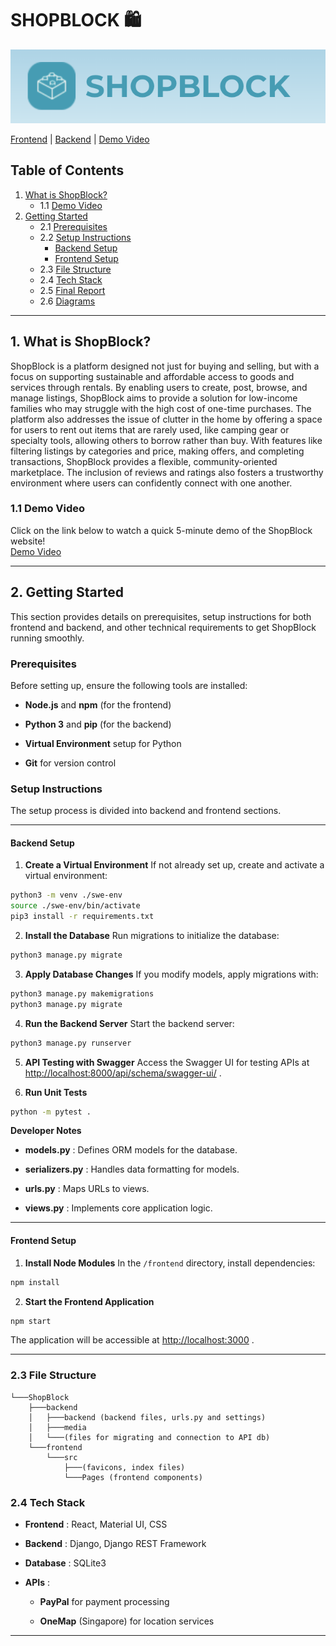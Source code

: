 # SHOPBLOCK 🛍

![alt text](./static/header.png)

[Frontend](https://github.com/KuaLiMin/ShopBlock/tree/main/frontend) | [Backend](https://github.com/KuaLiMin/ShopBlock/tree/main/backend) | [Demo Video](https://www.youtube.com/watch?v=3N9Mm8eZ2Po)

## Table of Contents

1. [What is ShopBlock?](#1-what-is-shopblock)
   - 1.1 [Demo Video](#11-demo-video)
2. [Getting Started](#getting-started)
   - 2.1 [Prerequisites](#prerequisites)
   - 2.2 [Setup Instructions](#setup-instructions)
     - [Backend Setup](#backend-setup)
     - [Frontend Setup](#frontend-setup)
   - 2.3 [File Structure](#23-file-structure)
   - 2.4 [Tech Stack](#24-tech-stack)
   - 2.5 [Final Report](#25-final-report)
   - 2.6 [Diagrams](#26-diagrams)

---

## 1. What is ShopBlock?

ShopBlock is a platform designed not just for buying and selling, but with a focus on supporting sustainable and affordable access to goods and services through rentals. By enabling users to create, post, browse, and manage listings, ShopBlock aims to provide a solution for low-income families who may struggle with the high cost of one-time purchases. The platform also addresses the issue of clutter in the home by offering a space for users to rent out items that are rarely used, like camping gear or specialty tools, allowing others to borrow rather than buy. With features like filtering listings by categories and price, making offers, and completing transactions, ShopBlock provides a flexible, community-oriented marketplace. The inclusion of reviews and ratings also fosters a trustworthy environment where users can confidently connect with one another.

### 1.1 Demo Video

Click on the link below to watch a quick 5-minute demo of the ShopBlock website!  
[Demo Video](https://www.youtube.com/watch?v=3N9Mm8eZ2Po)

---

## 2. Getting Started 

This section provides details on prerequisites, setup instructions for both frontend and backend, and other technical requirements to get ShopBlock running smoothly.

### Prerequisites 

Before setting up, ensure the following tools are installed:
 
- **Node.js**  and **npm**  (for the frontend)
 
- **Python 3**  and **pip**  (for the backend)
 
- **Virtual Environment**  setup for Python
 
- **Git**  for version control

### Setup Instructions 

The setup process is divided into backend and frontend sections.


---


#### Backend Setup 
 
1. **Create a Virtual Environment** 
If not already set up, create and activate a virtual environment:

```bash
python3 -m venv ./swe-env
source ./swe-env/bin/activate
pip3 install -r requirements.txt
```
 
2. **Install the Database** 
Run migrations to initialize the database:

```bash
python3 manage.py migrate
```
 
3. **Apply Database Changes** 
If you modify models, apply migrations with:

```bash
python3 manage.py makemigrations
python3 manage.py migrate
```
 
4. **Run the Backend Server** 
Start the backend server:

```bash
python3 manage.py runserver
```
 
5. **API Testing with Swagger** 
Access the Swagger UI for testing APIs at [http://localhost:8000/api/schema/swagger-ui/](http://localhost:8000/api/schema/swagger-ui/) .
 
6. **Run Unit Tests** 

```bash
python -m pytest .
```
**Developer Notes**  
- **models.py** : Defines ORM models for the database.
 
- **serializers.py** : Handles data formatting for models.
 
- **urls.py** : Maps URLs to views.
 
- **views.py** : Implements core application logic.


---


#### Frontend Setup 
 
1. **Install Node Modules** 
In the `/frontend` directory, install dependencies:

```bash
npm install
```
 
2. **Start the Frontend Application** 

```bash
npm start
```
The application will be accessible at [http://localhost:3000](http://localhost:3000/) .


---


### 2.3 File Structure 
```
└───ShopBlock
    ├───backend
    │   ├───backend (backend files, urls.py and settings)
    │   ├───media
    │   └───(files for migrating and connection to API db)
    └───frontend 
        └───src
            ├───(favicons, index files)
            └───Pages (frontend components)
```


### 2.4 Tech Stack 
 
- **Frontend** : React, Material UI, CSS
 
- **Backend** : Django, Django REST Framework
 
- **Database** : SQLite3
 
- **APIs** : 
  - **PayPal**  for payment processing
 
  - **OneMap**  (Singapore) for location services

---

